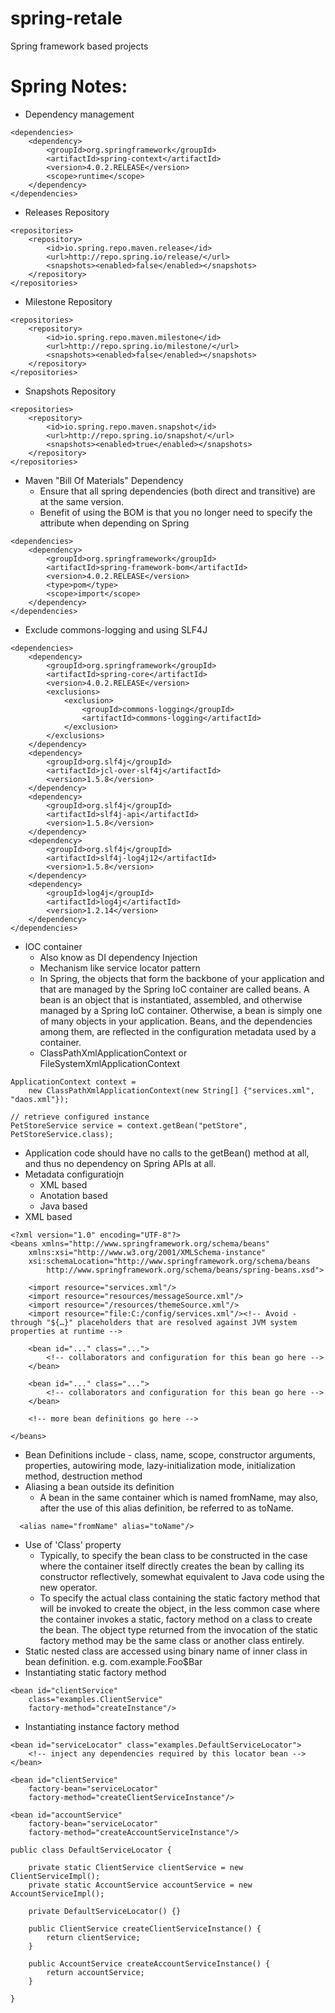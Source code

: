 spring-retale
=============

Spring framework based projects

Spring Notes:
=============

* Dependency management
```
<dependencies>
    <dependency>
        <groupId>org.springframework</groupId>
        <artifactId>spring-context</artifactId>
        <version>4.0.2.RELEASE</version>
        <scope>runtime</scope>
    </dependency>
</dependencies>
```
* Releases Repository
```
<repositories>
    <repository>
        <id>io.spring.repo.maven.release</id>
        <url>http://repo.spring.io/release/</url>
        <snapshots><enabled>false</enabled></snapshots>
    </repository>
</repositories>
```
* Milestone Repository
```
<repositories>
    <repository>
        <id>io.spring.repo.maven.milestone</id>
        <url>http://repo.spring.io/milestone/</url>
        <snapshots><enabled>false</enabled></snapshots>
    </repository>
</repositories>
```
* Snapshots Repository
```
<repositories>
    <repository>
        <id>io.spring.repo.maven.snapshot</id>
        <url>http://repo.spring.io/snapshot/</url>
        <snapshots><enabled>true</enabled></snapshots>
    </repository>
</repositories>
```
* Maven "Bill Of Materials" Dependency
  * Ensure that all spring dependencies (both direct and transitive) are at the same version.
  * Benefit of using the BOM is that you no longer need to specify the <version> attribute when depending on Spring 
```
<dependencies>
	<dependency>
	    <groupId>org.springframework</groupId>
	    <artifactId>spring-framework-bom</artifactId>
	    <version>4.0.2.RELEASE</version>
	    <type>pom</type>
	    <scope>import</scope>
	</dependency>
</dependencies>
```
* Exclude commons-logging and using SLF4J
```
<dependencies>
    <dependency>
        <groupId>org.springframework</groupId>
        <artifactId>spring-core</artifactId>
        <version>4.0.2.RELEASE</version>
        <exclusions>
            <exclusion>
                <groupId>commons-logging</groupId>
                <artifactId>commons-logging</artifactId>
            </exclusion>
        </exclusions>
    </dependency>
    <dependency>
        <groupId>org.slf4j</groupId>
        <artifactId>jcl-over-slf4j</artifactId>
        <version>1.5.8</version>
    </dependency>
    <dependency>
        <groupId>org.slf4j</groupId>
        <artifactId>slf4j-api</artifactId>
        <version>1.5.8</version>
    </dependency>
    <dependency>
        <groupId>org.slf4j</groupId>
        <artifactId>slf4j-log4j12</artifactId>
        <version>1.5.8</version>
    </dependency>
    <dependency>
        <groupId>log4j</groupId>
        <artifactId>log4j</artifactId>
        <version>1.2.14</version>
    </dependency>
</dependencies>
```
* IOC container
  * Also know as DI dependency Injection
  * Mechanism like service locator pattern
  * In Spring, the objects that form the backbone of your application and that are managed by the Spring IoC container are called beans. A bean is an object that is instantiated, assembled, and otherwise managed by a Spring IoC container. Otherwise, a bean is simply one of many objects in your application. Beans, and the dependencies among them, are reflected in the configuration metadata used by a container.
  * ClassPathXmlApplicationContext or FileSystemXmlApplicationContext
```
ApplicationContext context =
    new ClassPathXmlApplicationContext(new String[] {"services.xml", "daos.xml"});

// retrieve configured instance
PetStoreService service = context.getBean("petStore", PetStoreService.class);
``` 
  * Application code should have no calls to the getBean() method at all, and thus no dependency on Spring APIs at all.
  * Metadata configuratiojn
    * XML based
    * Anotation based
    * Java based
  * XML based
```
<?xml version="1.0" encoding="UTF-8"?>
<beans xmlns="http://www.springframework.org/schema/beans"
    xmlns:xsi="http://www.w3.org/2001/XMLSchema-instance"
    xsi:schemaLocation="http://www.springframework.org/schema/beans
        http://www.springframework.org/schema/beans/spring-beans.xsd">

    <import resource="services.xml"/>
    <import resource="resources/messageSource.xml"/>
    <import resource="/resources/themeSource.xml"/>
    <import resource="file:C:/config/services.xml"/><!-- Avoid - through "${…}" placeholders that are resolved against JVM system properties at runtime -->
    
    <bean id="..." class="...">
        <!-- collaborators and configuration for this bean go here -->
    </bean>

    <bean id="..." class="...">
        <!-- collaborators and configuration for this bean go here -->
    </bean>

    <!-- more bean definitions go here -->

</beans>
```
  * Bean Definitions include - class, name, scope, constructor arguments, properties, autowiring mode, lazy-initialization mode, initialization method, destruction method
  * Aliasing a bean outside its definition
    * A bean in the same container which is named fromName, may also, after the use of this alias definition, be referred to as toName.
```
  <alias name="fromName" alias="toName"/>
```
  * Use of 'Class' property
    * Typically, to specify the bean class to be constructed in the case where the container itself directly creates the bean by calling its constructor reflectively, somewhat equivalent to Java code using the new operator.
    * To specify the actual class containing the static factory method that will be invoked to create the object, in the less common case where the container invokes a static, factory method on a class to create the bean. The object type returned from the invocation of the static factory method may be the same class or another class entirely.
  * Static nested class are accessed using binary name of inner class in bean definition. e.g. com.example.Foo$Bar
  * Instantiating static factory method
```
<bean id="clientService"
    class="examples.ClientService"
    factory-method="createInstance"/>
````
  * Instantiating instance factory method
```
<bean id="serviceLocator" class="examples.DefaultServiceLocator">
    <!-- inject any dependencies required by this locator bean -->
</bean>

<bean id="clientService"
    factory-bean="serviceLocator"
    factory-method="createClientServiceInstance"/>

<bean id="accountService"
    factory-bean="serviceLocator"
    factory-method="createAccountServiceInstance"/>
```
```
public class DefaultServiceLocator {

    private static ClientService clientService = new ClientServiceImpl();
    private static AccountService accountService = new AccountServiceImpl();

    private DefaultServiceLocator() {}

    public ClientService createClientServiceInstance() {
        return clientService;
    }

    public AccountService createAccountServiceInstance() {
        return accountService;
    }

}
```
